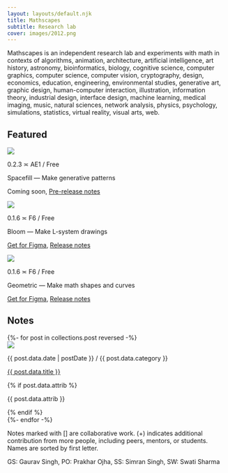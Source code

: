 ```yaml
---
layout: layouts/default.njk
title: Mathscapes
subtitle: Research lab
cover: images/2012.png
---  
```


Mathscapes is an independent research lab and experiments with math in contexts of algorithms, animation, architecture, artificial intelligence, art history, astronomy, bioinformatics, biology, cognitive science, computer graphics, computer science, computer vision, cryptography, design, economics, education, engineering, environmental studies, generative art, graphic design, human-computer interaction, illustration, information theory, industrial design, interface design, machine learning, medical imaging, music, natural sciences, network analysis, physics, psychology, simulations, statistics, virtual reality, visual arts, web.

## Featured

<div class="post">
    <img src="https://cdn.mathscapes.xyz/static/images/2023/spacefill-0.2.jpg" />
    <div>
        <p class="meta">0.2.3 ≍ AE1 / Free</p>
        <p>Spacefill — Make generative patterns</p>
        <p>Coming soon, <a href="/notes/2023/spacefill-0.2/">Pre-release notes</a></p>
    </div>
</div>

<div class="post">
    <img src="https://cdn.mathscapes.xyz/static/images/2023/bloom-0.1.jpg" />
    <div>
        <p class="meta">0.1.6 ≍ F6 / Free</p>
        <p>Bloom — Make L-system drawings</p>
        <p><a href="https://www.figma.com/community/plugin/1227286752522246727">Get for Figma</a>, <a href="/notes/2023/bloom-0.1/">Release notes</a></p>
    </div>
</div>

<div class="post">
    <img src="https://cdn.mathscapes.xyz/static/images/2020/geometric-0.1.jpg" />
    <div>
        <p class="meta">0.1.6 ≍ F6 / Free</p>
        <p>Geometric — Make math shapes and curves</p>
        <p><a href="https://www.figma.com/community/plugin/816329785694858088">Get for Figma</a>, <a href="/notes/2020/geometric-0.1/">Release notes</a></p>
    </div>
</div>

## Notes
  
<div>
    {%- for post in collections.post reversed -%}
    <div class="post">
        <img src="{{ post.data.cover }}" />
        <div>
            <p class="meta">{{ post.data.date | postDate }} / {{ post.data.category }} </p>
            <p><a href="{{ post.url | url }}">{{ post.data.title }}</a></p>
            {% if post.data.attrib %}<p class="meta">{{ post.data.attrib }}</p>{% endif %}
        </div>
    </div>
    {%- endfor -%}
</div>
  
Notes marked with [] are collaborative work. (+) indicates additional contribution from more people, including peers, mentors, or students. Names are sorted by first letter.

GS: Gaurav Singh, PO: Prakhar Ojha, SS: Simran Singh, SW: Swati Sharma
 
